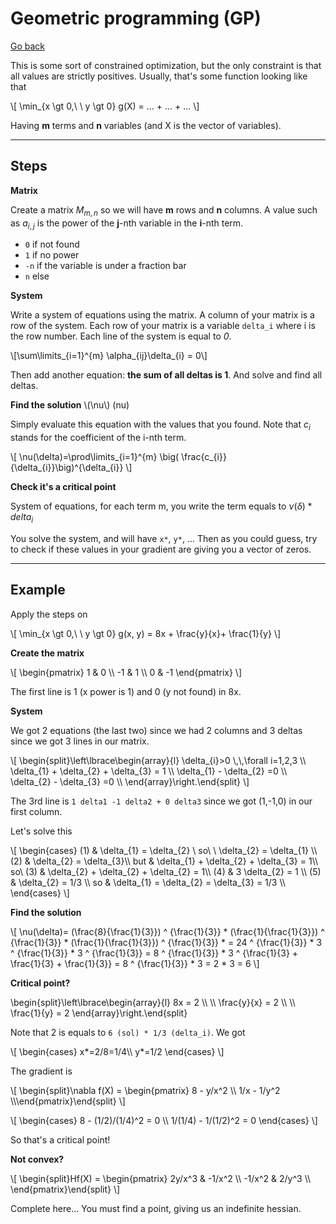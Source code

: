 # Geometric programming (GP)

[Go back](..)

This is some sort of constrained optimization, but the only constraint is that all values are strictly positives. Usually, that's some function looking like that

<div>
\[
\min_{x \gt 0,\ \ y \gt 0} g(X) = ... + ... + ...
\]
</div>

Having **m** terms and **n** variables (and X is the vector of variables).

<hr class="sl">

## Steps

**Matrix**

Create a matrix $M_{m,n}$ so we will have **m** rows and **n** columns. A value such as $a_{i,j}$ is the power of the **j**-nth variable in the **i**-nth term.

* `0` if not found
* `1` if no power
* `-n` if the variable is under a fraction bar
* `n` else

**System**

Write a system of equations using the matrix. A column of your matrix is a row of the system. Each row of your matrix is a variable `delta_i` where i is the row number. Each line of the system is equal to *0*.

<p>\[\sum\limits_{i=1}^{m} \alpha_{ij}\delta_{i} = 0\]</p>

Then add another equation: **the sum of all deltas is 1**. And solve and find all deltas.

<div><b>Find the solution</b> \(\nu\) (nu)</div>

Simply evaluate this equation with the values that you found. Note that $c_i$ stands for the coefficient of the i-nth term.

<div>
\[
\nu(\delta)=\prod\limits_{i=1}^{m} \big( \frac{c_{i}}{\delta_{i}}\big)^{\delta_{i}}
\]
</div>

**Check it's a critical point**

System of equations, for each term m, you write the term equals to $\nu(\delta) * delta_i$

You solve the system, and will have `x*`, `y*`, ... Then as you could guess, try to check if these values in your gradient are giving you a vector of zeros.

<hr class="sr">

## Example

Apply the steps on

<p>
\[
\min_{x \gt 0,\ \ y \gt 0} g(x, y) = 8x + \frac{y}{x}+ \frac{1}{y}
\]
</p>

**Create the matrix**

<p>
\[
\begin{pmatrix}
1 & 0 \\
-1 & 1 \\
0 & -1
\end{pmatrix}
\]
</p>

The first line is 1 (x power is 1) and 0 (y not found) in 8x.

**System**

We got 2 equations (the last two) since we had 2 columns and 3 deltas since we got 3 lines in our matrix.

<p>
\[
\begin{split}\left\lbrace\begin{array}{l}
\delta_{i}>0  \,\,\forall i=1,2,3  \\
\delta_{1} + \delta_{2} + \delta_{3} = 1 \\
\delta_{1} - \delta_{2} =0 \\
\delta_{2} - \delta_{3} =0 \\
\end{array}\right.\end{split}
\]
</p>

The 3rd line is `1 delta1 -1 delta2 + 0 delta3` since we got (1,-1,0) in our first column.

Let's solve this

<p>
\[
\begin{cases}
(1) & \delta_{1} = \delta_{2} \ so\ \ \delta_{2} = \delta_{1} \\
(2) & \delta_{2} = \delta_{3}\\
but & \delta_{1} + \delta_{2} + \delta_{3} = 1\\
so\ (3) & \delta_{2} + \delta_{2} + \delta_{2} = 1\\
(4) & 3 \delta_{2} = 1 \\
(5) & \delta_{2} = 1/3 \\
so & \delta_{1} = \delta_{2} = \delta_{3} = 1/3 \\
\end{cases}
\]
</p>

**Find the solution**

<p>
\[
\nu(\delta)= (\frac{8}{\frac{1}{3}}) ^ {\frac{1}{3}} *
        (\frac{1}{\frac{1}{3}}) ^ {\frac{1}{3}} * (\frac{1}{\frac{1}{3}}) ^ {\frac{1}{3}} *
= 24 ^ {\frac{1}{3}} *  3 ^ {\frac{1}{3}} * 3 ^ {\frac{1}{3}}
= 8 ^ {\frac{1}{3}} * 3 ^ {\frac{1}{3} + \frac{1}{3} + \frac{1}{3}}
= 8 ^ {\frac{1}{3}} * 3
= 2 * 3 = 6
\]
</p>

**Critical point?**

<p>
\begin{split}\left\lbrace\begin{array}{l}
8x = 2 \\  \\
\frac{y}{x} = 2 \\  \\
\frac{1}{y} = 2
\end{array}\right.\end{split}
</p>

Note that 2 is equals to `6 (sol) * 1/3 (delta_i)`. We got 

<p>
\[
\begin{cases}
x*=2/8=1/4\\
y*=1/2
\end{cases}
\]
</p>

The gradient is

<p>
\[
\begin{split}\nabla f(X) = \begin{pmatrix}   8 - y/x^2  \\   1/x - 1/y^2 \\\end{pmatrix}\end{split}
\]
</p>

<p>
\[
\begin{cases}
8 - (1/2)/(1/4)^2 = 0 \\
1/(1/4) - 1/(1/2)^2 = 0
\end{cases}
\]
</p>

So that's a critical point!

**Not convex?**

<p>
\[
\begin{split}Hf(X) = \begin{pmatrix}
2y/x^3 & -1/x^2 \\
-1/x^2 & 2/y^3 \\
\end{pmatrix}\end{split}
\]
</p>

Complete here... You must find a point, giving us an indefinite hessian.
